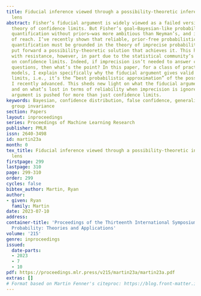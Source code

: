 ```yaml
---
title: Fiducial inference viewed through a possibility-theoretic inferential model
  lens
abstract: Fisher’s fiducial argument is widely viewed as a failed version of Neyman’s
  theory of confidence limits. But Fisher’s goal—Bayesian-like probabilistic uncertainty
  quantification without priors—was more ambitious than Neyman’s, and it’s not out
  of reach. I’ve recently shown that reliable, prior-free probabilistic uncertainty
  quantification must be grounded in the theory of imprecise probability, and I’ve
  put forward a possibility-theoretic solution that achieves it. This has been met
  with resistance, however, in part due to the statistical community’s singular focus
  on confidence limits. Indeed, if imprecision isn’t needed to answer confidence-limit-related
  questions, then what’s the point? In this paper, for a class of practically useful
  models, I explain specifically why the fiducial argument gives valid confidence
  limits, i.e., it’s the “best probabilistic approximation” of the possibilistic solution
  I recently advanced. This sheds new light on what the fiducial argument is doing
  and on what’s lost in terms of reliability when imprecision is ignored and the fiducial
  argument is pushed for more than just confidence limits.
keywords: Bayesian, confidence distribution, false confidence, generalized fiducial,
  group invariance
section: Papers
layout: inproceedings
series: Proceedings of Machine Learning Research
publisher: PMLR
issn: 2640-3498
id: martin23a
month: 0
tex_title: Fiducial inference viewed through a possibility-theoretic inferential model
  lens
firstpage: 299
lastpage: 310
page: 299-310
order: 299
cycles: false
bibtex_author: Martin, Ryan
author:
- given: Ryan
  family: Martin
date: 2023-07-10
address:
container-title: 'Proceedings of the Thirteenth International Symposium on Imprecise
  Probability: Theories and Applications'
volume: '215'
genre: inproceedings
issued:
  date-parts:
  - 2023
  - 7
  - 10
pdf: https://proceedings.mlr.press/v215/martin23a/martin23a.pdf
extras: []
# Format based on Martin Fenner's citeproc: https://blog.front-matter.io/posts/citeproc-yaml-for-bibliographies/
---
```

